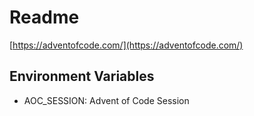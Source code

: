 # Readme

[https://adventofcode.com/](https://adventofcode.com/)

## Environment Variables
 * AOC_SESSION: Advent of Code Session
